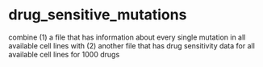 # drug_sensitive_mutations
combine 
(1) a file that has information about every single mutation in all available cell lines with 
(2) another file that has drug sensitivity data for all available cell lines for 1000 drugs
